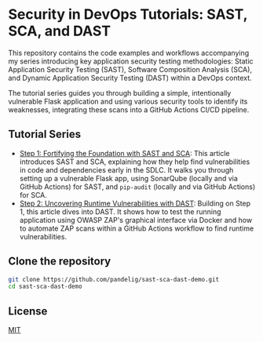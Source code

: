 # Security in DevOps Tutorials: SAST, SCA, and DAST

This repository contains the code examples and workflows accompanying my series introducing key application security testing methodologies: Static Application Security Testing (SAST), Software Composition Analysis (SCA), and Dynamic Application Security Testing (DAST) within a DevOps context.

The tutorial series guides you through building a simple, intentionally vulnerable Flask application and using various security tools to identify its weaknesses, integrating these scans into a GitHub Actions CI/CD pipeline.

## Tutorial Series

- [Step 1: Fortifying the Foundation with SAST and SCA](https://pandelig.com/blog/security-in-devops-step-1-fortifying-the-foundation-with-sast-and-sca): This article introduces SAST and SCA, explaining how they help find vulnerabilities in code and dependencies early in the SDLC. It walks you through setting up a vulnerable Flask app, using SonarQube (locally and via GitHub Actions) for SAST, and `pip-audit` (locally and via GitHub Actions) for SCA.
- [Step 2: Uncovering Runtime Vulnerabilities with DAST](https://pandelig.com/blog/security-in-devops-step-2-uncovering-runtime-vulnerabilities-with-dast): Building on Step 1, this article dives into DAST. It shows how to test the running application using OWASP ZAP's graphical interface via Docker and how to automate ZAP scans within a GitHub Actions workflow to find runtime vulnerabilities.

## Clone the repository

```bash
git clone https://github.com/pandelig/sast-sca-dast-demo.git
cd sast-sca-dast-demo
````

## License

[MIT](https://github.com/pandelig/sast-sca-dast-demo/blob/main/LICENSE)
